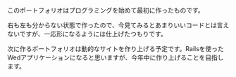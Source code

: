 


このポートフォリオはプログラミングを始めて最初に作ったものです。

右も左も分からない状態で作ったので、今見てみるとあまりいいコードとは言えないですが、一応形になるようには仕上げたつもりです。

次に作るポートフォリオは動的なサイトを作り上げる予定です。Railsを使ったWedアプリケーションになると思いますが、今年中に作り上げることを目指します。
